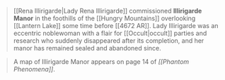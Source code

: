 > [[Rena Illirigarde|Lady Rena Illirigarde]] commissioned **Illirigarde Manor** in the foothills of the [[Hungry Mountains]] overlooking [[Lantern Lake]] some time before [[4672 AR]]. Lady Illirigarde was an eccentric noblewoman with a flair for [[Occult|occult]] parties and research who suddenly disappeared after its completion, and her manor has remained sealed and abandoned since.


> A map of Illirigarde Manor appears on page 14 of *[[Phantom Phenomena]]*.







